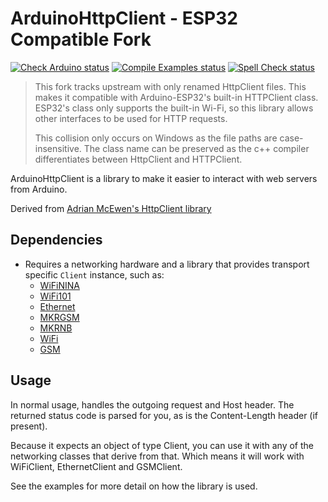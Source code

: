 # ArduinoHttpClient - ESP32 Compatible Fork

[![Check Arduino status](https://github.com/arduino-libraries/ArduinoHttpClient/actions/workflows/check-arduino.yml/badge.svg)](https://github.com/arduino-libraries/ArduinoHttpClient/actions/workflows/check-arduino.yml)
[![Compile Examples status](https://github.com/arduino-libraries/ArduinoHttpClient/actions/workflows/compile-examples.yml/badge.svg)](https://github.com/arduino-libraries/ArduinoHttpClient/actions/workflows/compile-examples.yml)
[![Spell Check status](https://github.com/arduino-libraries/ArduinoHttpClient/actions/workflows/spell-check.yml/badge.svg)](https://github.com/arduino-libraries/ArduinoHttpClient/actions/workflows/spell-check.yml)

> This fork tracks upstream with only renamed HttpClient files. This makes it compatible with Arduino-ESP32's built-in HTTPClient class. ESP32's class only supports the built-in Wi-Fi, so this library allows other interfaces to be used for HTTP requests.
>
> This collision only occurs on Windows as the file paths are case-insensitive. The class name can be preserved as the c++ compiler differentiates between HttpClient and HTTPClient.

ArduinoHttpClient is a library to make it easier to interact with web servers from Arduino.

Derived from [Adrian McEwen's HttpClient library](https://github.com/amcewen/HttpClient)

## Dependencies

- Requires a networking hardware and a library that provides transport specific `Client` instance, such as:
  - [WiFiNINA](https://github.com/arduino-libraries/WiFiNINA)
  - [WiFi101](https://github.com/arduino-libraries/WiFi101)
  - [Ethernet](https://github.com/arduino-libraries/Ethernet)
  - [MKRGSM](https://github.com/arduino-libraries/MKRGSM)
  - [MKRNB](https://github.com/arduino-libraries/MKRNB)
  - [WiFi](https://github.com/arduino-libraries/WiFi)
  - [GSM](https://github.com/arduino-libraries/GSM)

## Usage

In normal usage, handles the outgoing request and Host header. The returned status code is parsed for you, as is the Content-Length header (if present).

Because it expects an object of type Client, you can use it with any of the networking classes that derive from that. Which means it will work with WiFiClient, EthernetClient and GSMClient.

See the examples for more detail on how the library is used.
